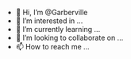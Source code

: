 - 👋 Hi, I’m @Garberville
- 👀 I’m interested in ...
- 🌱 I’m currently learning ...
- 💞️ I’m looking to collaborate on ...
- 📫 How to reach me ...

<!---
Garberville/Garberville is a ✨ special ✨ repository because its `README.md` (this file) appears on your GitHub profile.
You can click the Preview link to take a look at your changes.
--->
